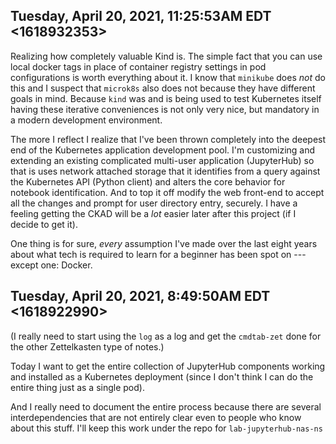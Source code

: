 ## Tuesday, April 20, 2021, 11:25:53AM EDT <1618932353>

Realizing how completely valuable Kind is. The simple fact that you can
use local docker tags in place of container registry settings in pod
configurations is worth everything about it. I know that `minikube` does
*not* do this and I suspect that `microk8s` also does not because they
have different goals in mind. Because `kind` was and is being used to
test Kubernetes itself having these iterative conveniences is not only
very nice, but mandatory in a modern development environment.

The more I reflect I realize that I've been thrown completely into the
deepest end of the Kubernetes application development pool. I'm
customizing and extending an existing complicated multi-user application
(JupyterHub) so that is uses network attached storage that it identifies
from a query against the Kubernetes API (Python client) and alters the
core behavior for notebook identification. And to top it off modify the
web front-end to accept all the changes and prompt for user directory
entry, securely. I have a feeling getting the CKAD will be a *lot*
easier later after this project (if I decide to get it).

One thing is for sure, *every* assumption I've made over the last eight
years about what tech is required to learn for a beginner has been spot
on --- except one: Docker.

## Tuesday, April 20, 2021, 8:49:50AM EDT <1618922990>

(I really need to start using the `log` as a log and get the
`cmdtab-zet` done for the other Zettelkasten type of notes.)

Today I want to get the entire collection of JupyterHub components
working and installed as a Kubernetes deployment (since I don't think I
can do the entire thing just as a single pod). 

And I really need to document the entire process because there are
several interdependencies that are not entirely clear even to people who
know about this stuff. I'll keep this work under the repo for
`lab-jupyterhub-nas-ns`
